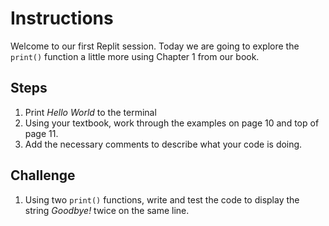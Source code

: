 # Instructions  

  Welcome to our first Replit session.
  Today we are going to explore the
  ```print()``` function a little more using Chapter 1 from our book.

  ## Steps
  1. Print *Hello World* to the terminal
  2. Using your textbook, work through the examples on page 10 and top of page 11.
  3. Add the necessary comments to describe what your code is doing.

## Challenge
  1. Using two ``print()`` functions, write and test the code to display the string *Goodbye!* twice on the same line.

 
